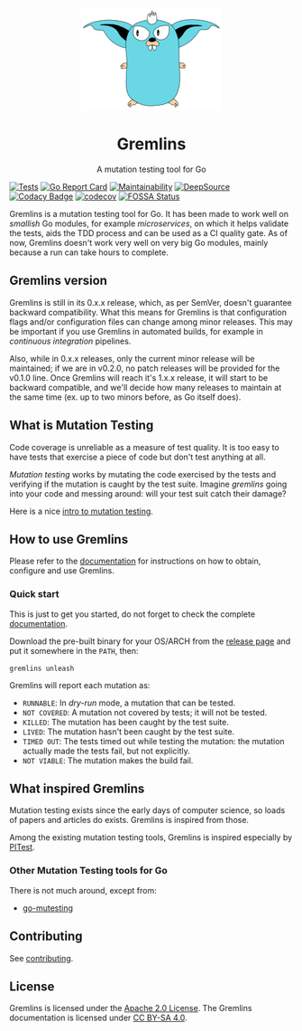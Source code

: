 <p align="center" style="text-align: center">
  <img alt="Gremlins mascotte" src="docs/docs/assets/images/gremlins_mascotte.png" />
  <h1 align="center" style="text-align: center">Gremlins</h1>
  <p align="center" style="text-align: center">A mutation testing tool for Go</p>
</p>

[![Tests](https://github.com/go-gremlins/gremlins/actions/workflows/ci.yml/badge.svg)](https://github.com/go-gremlins/gremlins/actions/workflows/ci.yml)
[![Go Report Card](https://goreportcard.com/badge/github.com/go-gremlins/gremlins)](https://goreportcard.com/report/github.com/go-gremlins/gremlins)
[![Maintainability](https://api.codeclimate.com/v1/badges/70142b378bff36c23550/maintainability)](https://codeclimate.com/github/go-gremlins/gremlins/maintainability)
[![DeepSource](https://deepsource.io/gh/go-gremlins/gremlins.svg/?label=active+issues&token=posNnh5FHpZG9DhM23YH7h6d)](https://deepsource.io/gh/go-gremlins/gremlins/?ref=repository-badge)
[![Codacy Badge](https://app.codacy.com/project/badge/Grade/744b4ac720c34518b7578204cfc61997)](https://www.codacy.com/gh/go-gremlins/gremlins/dashboard?utm_source=github.com&amp;utm_medium=referral&amp;utm_content=go-gremlins/gremlins&amp;utm_campaign=Badge_Grade)
[![codecov](https://codecov.io/gh/go-gremlins/gremlins/branch/main/graph/badge.svg?token=MICF9A6U3J)](https://codecov.io/gh/go-gremlins/gremlins)
[![FOSSA Status](https://app.fossa.com/api/projects/git%2Bgithub.com%2Fgo-gremlins%2Fgremlins.svg?type=shield)](https://app.fossa.com/projects/git%2Bgithub.com%2Fgo-gremlins%2Fgremlins?ref=badge_shield)

Gremlins is a mutation testing tool for Go. It has been made to work well on _smallish_ Go modules, for example
_microservices_, on which it helps validate the tests, aids the TDD process and can be used as a CI quality gate.
As of now, Gremlins doesn't work very well on very big Go modules, mainly because a run can take hours to complete.

## Gremlins version

Gremlins is still in its 0.x.x release, which, as per SemVer, doesn't guarantee backward compatibility. What this
means for Gremlins is that configuration flags and/or configuration files can change among minor releases. This may
be important if you use Gremlins in automated builds, for example in _continuous integration_ pipelines.

Also, while in 0.x.x releases, only the current minor release will be maintained; if we are in v0.2.0, no patch
releases will be provided for the v0.1.0 line.
Once Gremlins will reach it's 1.x.x release, it will start to be backward compatible, and we'll decide how many
releases to maintain at the same time (ex. up to two minors before, as Go itself does).

## What is Mutation Testing

Code coverage is unreliable as a measure of test quality. It is too easy to have tests that exercise a piece of code but
don't test anything at all.

_Mutation testing_ works by mutating the code exercised by the tests and verifying if the mutation is caught by
the test suite. Imagine _gremlins_ going into your code and messing around: will your test suit catch their damage?

Here is a nice [intro to mutation testing](https://pedrorijo.com/blog/intro-mutation/).

## How to use Gremlins

Please refer to the [documentation](https://gremlins.dev) for instructions on how to obtain, configure and use Gremlins.

### Quick start

This is just to get you started, do not forget to check the complete [documentation](https://gremlins.dev).

Download the pre-built binary for your OS/ARCH from
the [release page](https://github.com/go-gremlins/gremlins/releases/latest)
and put it somewhere in the `PATH`, then:

```shell
gremlins unleash
```

Gremlins will report each mutation as:

- `RUNNABLE`: In _dry-run_ mode, a mutation that can be tested.
- `NOT COVERED`: A mutation not covered by tests; it will not be tested.
- `KILLED`: The mutation has been caught by the test suite.
- `LIVED`: The mutation hasn't been caught by the test suite.
- `TIMED OUT`: The tests timed out while testing the mutation: the mutation actually made the tests fail, but not
  explicitly.
- `NOT VIABLE`: The mutation makes the build fail.

## What inspired Gremlins

Mutation testing exists since the early days of computer science, so loads of papers and articles do exists. Gremlins is
inspired from those.

Among the existing mutation testing tools, Gremlins is inspired especially by [PITest](https://pitest.org/).

### Other Mutation Testing tools for Go

There is not much around, except from:

- [go-mutesting](https://github.com/avito-tech/go-mutesting#list-of-mutators)

## Contributing

See [contributing](docs/CONTRIBUTING.md).

## License

Gremlins is licensed under the [Apache 2.0 License](LICENSE).
The Gremlins documentation is licensed
under [CC BY-SA 4.0](http://creativecommons.org/licenses/by-sa/4.0/?ref=chooser-v1).
